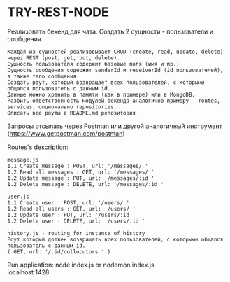 # TRY-REST-NODE
Реализовать бекенд для чата. Создать 2 сущности - пользователи и сообщения.

    Каждая из сущностей реализовывает CRUD (create, read, update, delete) через REST (post, get, put, delete).
    Сущность пользователя содержит базовые поля (имя и пр.)
    Сущность сообщения содержит senderId и receiverId (id пользователей), а также тело сообщения.
    Создать роут, который возвращает всех пользователей, с которыми общался пользователь с данным id.
    Данные можно хранить в памяти (как в примере) или в MongoDB.
    Разбить ответственность модулей бекенда аналогично примеру - routes, services, опционально repositories.
    Описать все роуты в README.md репозитория

Запросы отсылать через Postman или другой аналогичный инструмент (https://www.getpostman.com/postman)


Routes's description:

    message.js
    1.1 Create message : POST, url: '/messages/ '
    1.2 Read all messages : GET, url: '/messages/ '
    1.2 Update message : PUT, url: '/messages/:id '
    1.2 Delete message : DELETE, url: '/messages/:id '

    user.js
    1.1 Create user : POST, url: '/users/ '
    1.2 Read all users : GET, url: '/users/ '
    1.2 Update user : PUT, url: '/users/:id '
    1.2 Delete user : DELETE, url: '/users/:id '

    history.js - routing for instance of history
    Роут который должен возвращать всех пользователей, с которыми общался пользователь с данным id.   
    ( GET, url: '/:id/collocutors ' )

Run application: node index.js or nodemon index.js   
localhost:1428
